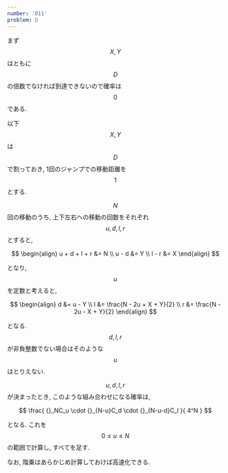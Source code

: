 ```yaml
---
number: '011'
problem: D
---
```

まず $$ X, Y $$ はともに $$ D $$ の倍数でなければ到達できないので確率は $$ 0 $$ である.

以下 $$ X, Y $$ は $$ D $$ で割っておき, 1回のジャンプでの移動距離を $$ 1 $$ とする.

$$ N $$ 回の移動のうち, 上下左右への移動の回数をそれぞれ $$ u, d, l, r $$ とすると,

$$
\begin{align}
u + d + l + r &= N \\
u - d &= Y \\
l - r &= X
\end{align}
$$

となり, $$ u $$ を定数と考えると,

$$
\begin{align}
d &= u - Y \\
l &= \frac{N - 2u + X + Y}{2} \\
r &= \frac{N - 2u - X + Y}{2}
\end{align}
$$

となる. $$ d, l, r $$ が非負整数でない場合はそのような $$ u $$ はとりえない.

$$ u, d, l, r $$ が決まったとき, このような組み合わせになる確率は,

$$
\frac{ {}_NC_u \cdot {}_{N-u}C_d \cdot {}_{N-u-d}C_l }{ 4^N }
$$

となる. これを $$ 0 \leq u \leq N $$ の範囲で計算し, すべてを足す.

なお, 階乗はあらかじめ計算しておけば高速化できる.
